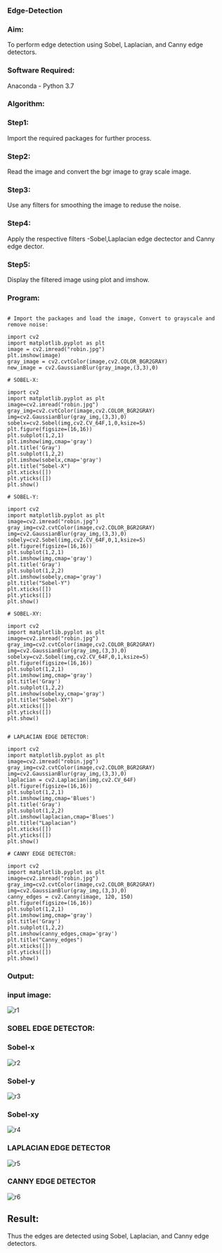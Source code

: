 ### Edge-Detection
### Aim:
To perform edge detection using Sobel, Laplacian, and Canny edge detectors.

### Software Required:
Anaconda - Python 3.7

### Algorithm:
### Step1:
Import the required packages for further process.

### Step2:
Read the image and convert the bgr image to gray scale image.

### Step3:
Use any filters for smoothing the image to reduse the noise.

### Step4:
Apply the respective filters -Sobel,Laplacian edge dectector and Canny edge dector.

### Step5:
Display the filtered image using plot and imshow.

 
### Program:


```

# Import the packages and load the image, Convert to grayscale and remove noise:

import cv2
import matplotlib.pyplot as plt
image = cv2.imread("robin.jpg")
plt.imshow(image)
gray_image = cv2.cvtColor(image,cv2.COLOR_BGR2GRAY)
new_image = cv2.GaussianBlur(gray_image,(3,3),0)
```

```
# SOBEL-X:

import cv2
import matplotlib.pyplot as plt
image=cv2.imread("robin.jpg")
gray_img=cv2.cvtColor(image,cv2.COLOR_BGR2GRAY)
img=cv2.GaussianBlur(gray_img,(3,3),0)
sobelx=cv2.Sobel(img,cv2.CV_64F,1,0,ksize=5)
plt.figure(figsize=(16,16))
plt.subplot(1,2,1)
plt.imshow(img,cmap='gray')
plt.title('Gray')
plt.subplot(1,2,2)
plt.imshow(sobelx,cmap='gray')
plt.title("Sobel-X")
plt.xticks([])
plt.yticks([])
plt.show()
```

```
# SOBEL-Y:

import cv2
import matplotlib.pyplot as plt
image=cv2.imread("robin.jpg")
gray_img=cv2.cvtColor(image,cv2.COLOR_BGR2GRAY)
img=cv2.GaussianBlur(gray_img,(3,3),0)
sobely=cv2.Sobel(img,cv2.CV_64F,0,1,ksize=5)
plt.figure(figsize=(16,16))
plt.subplot(1,2,1)
plt.imshow(img,cmap='gray')
plt.title('Gray')
plt.subplot(1,2,2)
plt.imshow(sobely,cmap='gray')
plt.title("Sobel-Y")
plt.xticks([])
plt.yticks([])
plt.show()
```
```
# SOBEL-XY:

import cv2
import matplotlib.pyplot as plt
image=cv2.imread("robin.jpg")
gray_img=cv2.cvtColor(image,cv2.COLOR_BGR2GRAY)
img=cv2.GaussianBlur(gray_img,(3,3),0)
sobelxy=cv2.Sobel(img,cv2.CV_64F,0,1,ksize=5)
plt.figure(figsize=(16,16))
plt.subplot(1,2,1)
plt.imshow(img,cmap='gray')
plt.title('Gray')
plt.subplot(1,2,2)
plt.imshow(sobelxy,cmap='gray')
plt.title("Sobel-XY")
plt.xticks([])
plt.yticks([])
plt.show()
```
```

# LAPLACIAN EDGE DETECTOR:

import cv2
import matplotlib.pyplot as plt
image=cv2.imread("robin.jpg")
gray_img=cv2.cvtColor(image,cv2.COLOR_BGR2GRAY)
img=cv2.GaussianBlur(gray_img,(3,3),0)
laplacian = cv2.Laplacian(img,cv2.CV_64F)
plt.figure(figsize=(16,16))
plt.subplot(1,2,1)
plt.imshow(img,cmap='Blues')
plt.title('Gray')
plt.subplot(1,2,2)
plt.imshow(laplacian,cmap='Blues')
plt.title("Laplacian")
plt.xticks([])
plt.yticks([])
plt.show()

```
```
# CANNY EDGE DETECTOR:

import cv2
import matplotlib.pyplot as plt
image=cv2.imread("robin.jpg")
gray_img=cv2.cvtColor(image,cv2.COLOR_BGR2GRAY)
img=cv2.GaussianBlur(gray_img,(3,3),0)
canny_edges = cv2.Canny(image, 120, 150)
plt.figure(figsize=(16,16))
plt.subplot(1,2,1)
plt.imshow(img,cmap='gray')
plt.title('Gray')
plt.subplot(1,2,2)
plt.imshow(canny_edges,cmap='gray')
plt.title("Canny_edges")
plt.xticks([])
plt.yticks([])
plt.show()
```
### Output:
### input image:
![r1](https://user-images.githubusercontent.com/95266350/232485775-26d52e23-2fc1-4b78-ba58-1f92742ff493.png)

### SOBEL EDGE DETECTOR:
### Sobel-x
![r2](https://user-images.githubusercontent.com/95266350/232485970-f047cd3c-da15-477e-abea-a814bb8d3984.png)
### Sobel-y
![r3](https://user-images.githubusercontent.com/95266350/232486240-9bf9ad7f-f734-4704-9e2e-28d32de3e070.png)
### Sobel-xy
![r4](https://user-images.githubusercontent.com/95266350/232486317-3cff6afc-3d5d-4154-aea5-91f8b43f937d.png)


### LAPLACIAN EDGE DETECTOR
![r5](https://user-images.githubusercontent.com/95266350/232486370-c9071654-00ca-4288-b3cd-566cf677efea.png)



### CANNY EDGE DETECTOR
![r6](https://user-images.githubusercontent.com/95266350/232486408-e7da694c-118f-4ed7-a21b-fad1c183c95c.png)


## Result:
Thus the edges are detected using Sobel, Laplacian, and Canny edge detectors.
